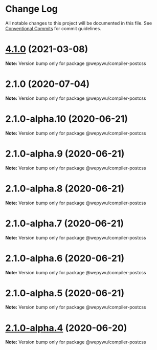 # Change Log

All notable changes to this project will be documented in this file.
See [Conventional Commits](https://conventionalcommits.org) for commit guidelines.

# [4.1.0](https://github.com/zhangli344236745/wepy/compare/v2.1.0...v4.1.0) (2021-03-08)

**Note:** Version bump only for package @wepywu/compiler-postcss






# 2.1.0 (2020-07-04)

**Note:** Version bump only for package @wepywu/compiler-postcss





# 2.1.0-alpha.10 (2020-06-21)

**Note:** Version bump only for package @wepywu/compiler-postcss





# 2.1.0-alpha.9 (2020-06-21)

**Note:** Version bump only for package @wepywu/compiler-postcss





# 2.1.0-alpha.8 (2020-06-21)

**Note:** Version bump only for package @wepywu/compiler-postcss





# 2.1.0-alpha.7 (2020-06-21)

**Note:** Version bump only for package @wepywu/compiler-postcss





# 2.1.0-alpha.6 (2020-06-21)

**Note:** Version bump only for package @wepywu/compiler-postcss





# 2.1.0-alpha.5 (2020-06-21)

**Note:** Version bump only for package @wepywu/compiler-postcss





# [2.1.0-alpha.4](https://github.com/Tencent/wepy/compare/v2.1.0-alpha.2...v2.1.0-alpha.4) (2020-06-20)

**Note:** Version bump only for package @wepywu/compiler-postcss
